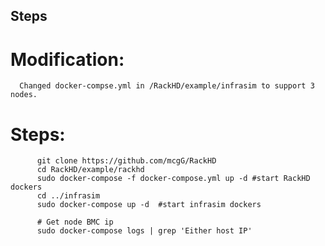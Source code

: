 Steps
-----------

# Modification:
      Changed docker-compse.yml in /RackHD/example/infrasim to support 3 nodes.

# Steps:
```shell
      git clone https://github.com/mcgG/RackHD
      cd RackHD/example/rackhd
      sudo docker-compose -f docker-compose.yml up -d #start RackHD dockers
      cd ../infrasim
      sudo docker-compose up -d  #start infrasim dockers
      
      # Get node BMC ip
      sudo docker-compose logs | grep 'Either host IP'
```
